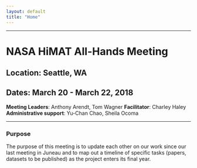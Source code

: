 ```yaml
---
layout: default
title: "Home"
---
```


---

# NASA HiMAT All-Hands Meeting

## Location: Seattle, WA

## Dates: March 20 - March 22, 2018

**Meeting Leaders**: Anthony Arendt, Tom Wagner
**Facilitator**: Charley Haley
**Administrative support**: Yu-Chan Chao, Sheila Ocoma

---

### Purpose

The purpose of this meeting is to update each other on our work since our last meeting in Juneau and to map out a timeline of specific tasks (papers, datasets to be published) as the project enters its final year.

